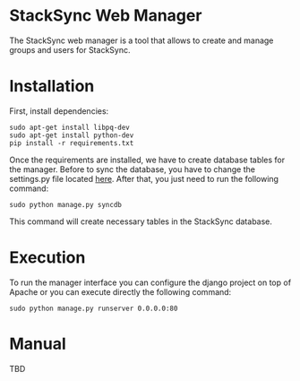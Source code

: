 StackSync Web Manager
=======

The StackSync web manager is a tool that allows to create and manage groups and users for StackSync.

# Installation

First, install dependencies:

    sudo apt-get install libpq-dev
    sudo apt-get install python-dev
    pip install -r requirements.txt

Once the requirements are installed, we have to create database tables for the manager. Before to sync the database, you have to change the settings.py file located [here](stacksync_manager/settings.py). After that, you just need to run the following command:

    sudo python manage.py syncdb

This command will create necessary tables in the StackSync database.

# Execution

To run the manager interface you can configure the django project on top of Apache or you can execute directly the following command:

    sudo python manage.py runserver 0.0.0.0:80

# Manual

TBD




